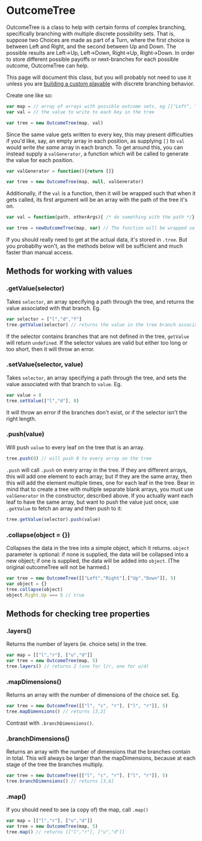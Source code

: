 # OutcomeTree

OutcomeTree is a class to help with certain forms of complex branching, specifically branching with multiple discrete possibility sets. That is, suppose two Choices are made as part of a Turn, where the first choice is between Left and Right, and the second between Up and Down. The possible results are Left->Up, Left->Down, Right->Up, Right->Down. In order to store different possible payoffs or next-branches for each possible outcome, OutcomeTree can help.

This page will document this class, but you will probably not need to use it unless you are [building a custom playable](./custom-playable.md) with discrete branching behavior.

Create one like so:
```js
var map = // array of arrays with possible outcome sets, eg [["Left", "Right"], ["Up", "Down"]]
var val = // the value to write to each key in the tree

var tree = new OutcomeTree(map, val)
```

Since the same value gets written to every key, this may present difficulties if you'd like, say, an empty array in each position, as supplying `[]` to `val` would write _the same_ array in each branch. To get around this, you can instead supply a `valGenerator`, a function which will be called to generate the value for each position.

```js
var valGenerator = function(){return []}

var tree = new OutcomeTree(map, null, valGenerator)
```

Additionally, if the `val` is a function, then it will be wrapped such that when it gets called, its first argument will be an array with the path of the tree it's on. 
```js
var val = function(path, otherArgs){ /* do something with the path */}

var tree = newOutcomeTree(map, var) // The function will be wrapped so that it's first argument is the proper path.
```

If you should really need to get at the actual data, it's stored in `.tree`. But you probablhy won't, as the methods below will be sufficient and much faster than manual access.

## Methods for working with values

### .getValue(selector)
Takes `selector`, an array specifying a path through the tree, and returns the value associated with that branch. Eg.
```js
var selector = ["l","d","f"]
tree.getValue(selector) // returns the value in the tree branch associated with l, d, f.
```
If the selector contains branches that are not defined in the tree, `getValue` will return `undefined`. If the selector values are valid but either too long or too short, then it will throw an error. 

### .setValue(selector, value)
Takes `selector`, an array specifying a path through the tree, and sets the value associated with that branch to `value`. Eg.
```js
var value = 8
tree.setValue(["l","d"], 8)
```
It will throw an error if the branches don't exist, or if the selector isn't the right length.

### .push(value)
Will push `value` to every leaf on the tree that is an array.
```js
tree.push(8) // will push 8 to every array on the tree
```
`.push` will call `.push` on every array in the tree. If they are different arrays, this will add one element to each array; but if they are the same array, then this will add the element multiple times, one for each leaf in the tree. Bear in mind that to create a tree with multiple separate blank arrays, you must use `valGenerator` in the constructor, described above. If you actually want each leaf to have the same array, but want to push the value just once, use `.getValue` to fetch an array and then push to it:
```js
tree.getValue(selector).push(value)
```

### .collapse(object = {})
Collapses the data in the tree into a simple object, which it returns. `object` parameter is optional: if none is supplied, the data will be collapsed into a new object; if one is supplied, the data will be added into `object`. (The original outcomeTree will not be harmed.)
```js
var tree = new OutcomeTree([["Left","Right"],["Up","Down"]], 5)
var object = {}
tree.collapse(object)
object.Right.Up === 5 // true
```

## Methods for checking tree properties

### .layers()
Returns the number of layers (ie. choice sets) in the tree.
```js
var map = [["l","r"], ["u","d"]]
var tree = new OutcomeTree(map, 5)
tree.layers() // returns 2 (one for l/r, one for u/d)
```

### .mapDimensions()
Returns an array with the number of dimensions of the choice set. Eg.
```js
var tree = new OutcomeTree([["l", "c", "r"], ["l", "r"]], 5)
tree.mapDimensions() // returns [3,2]
```
Contrast with `.branchDimensions()`.

### .branchDimensions()
Returns an array with the number of dimensions that the branches contain in total. This will always be larger than the mapDimensions, because at each stage of the tree the branches multiply.
```js
var tree = new OutcomeTree([["l", "c", "r"], ["l", "r"]], 5)
tree.branchDimensions() // returns [3,6]
```

### .map()
If you should need to see (a copy of) the map, call `.map()`
```js
var map = [["l","r"], ["u","d"]]
var tree = new OutcomeTree(map, 5)
tree.map() // returns [["l","r"], ["u","d"]]
```
